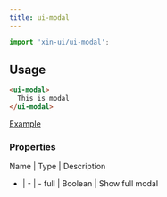 ```yaml
---
title: ui-modal
---
```


```js
import 'xin-ui/ui-modal';
```

## Usage

```html
<ui-modal>
  This is modal
</ui-modal>
```

<a class="ui-button ui-button--colored" href="#!/examples/ui-modal">Example</a>

### Properties

Name | Type | Description
- | - | -
full | Boolean | Show full modal
